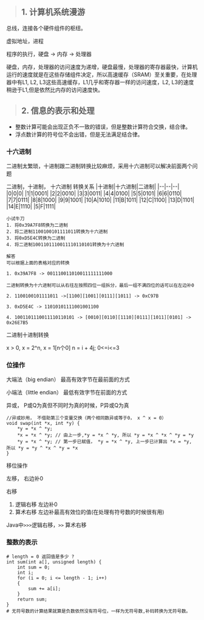 >## 1. 计算机系统漫游

总线，连接各个硬件组件的枢纽。

虚拟地址，进程

程序的执行，硬盘 -> 内存 -> 处理器

硬盘，内存，处理器的访问速度为递增，硬盘最慢，处理器的寄存器最快，计算机运行的速度就是在这些存储组件决定，所以高速缓存（SRAM）至关重要，在处理器中有L1, L2, L3这些高速缓存，L1几乎和寄存器一样的访问速度，L2, L3的速度稍逊于L1,但是依然比内存的访问速度快。

>## 2. 信息的表示和处理

* 整数计算可能会出现正负不一致的错误，但是整数计算符合交换，结合律。
* 浮点数计算的符号位不会出错，但是无法满足结合律。


### 十六进制

二进制太繁琐，十进制跟二进制转换比较麻烦，采用十六进制可以解决前面两个问题

二进制，十进制， 十六进制 转换关系
|十进制|十六进制|二进制|
|--|--|--|
|0|0|0|
|1|1|0001|
|2|2|0010|
|3|3|0011|
|4|4|0100|
|5|5|0101|
|6|6|0110|
|7|7|0111|
|8|8|1000|
|9|9|1001|
|10|A|1010|
|11|B|1011|
|12|C|1100|
|13|D|1101|
|14|E|1110|
|5|F|1111|

```
小试牛刀
1. 将0x39A7F8转换为二进制
2. 将二进制1100100101111011转换为十六进制
3. 将0xD5E4C转换为二进制
4. 将二进制1001101110011110110101转换为十六进制

解答
可以根据上面的表格对应的转换

1. 0x39A7F8 -> 001110011010011111111000

二进制转换为十六进制可以从右往左按照四位一组拆分，最后一组不满四位的话可以在左边补0

2. 1100100101111011 ->[1100][1001][0111][1011] -> 0xC97B

3. 0xD5E4C -> 11010101111001001100

4. 1001101110011110110101 -> [0010][0110][1110][0111][1011][0101] -> 0x26E7B5

```

二进制十进制转换

x > 0, x = 2^n, x = 1[n个0]
n = i + 4j; 0<=i<=3

### 位操作

大端法（big endian） 最高有效字节在最前面的方式

小端法（little endian） 最低有效字节在前面的方式

异或， P或Q为真但不同时为真的时候，P异或Q为真

```
//异或妙用， 不借助第三个变量交换（两个相同数异或等于0， x ^ x = 0）
void swap(int *x, int *y) {
    *y = *x ^ *y; 
    *x = *x ^ *y; // 由上一步,*y = *x ^ *y, 所以 *y = *x ^ *x ^ *y = *y 
    *y = *x ^ *y; // 第一步已赋值， *y = *x ^ *y, 上一步已计算出 *x = *y, 所以 *y = *y ^ *x ^ *y = *x
}
```

移位操作

左移， 右边补0

右移

1. 逻辑右移 左边补0
2. 算术右移 左边补最高有效位的值(在处理有符号数的时候很有用) 

Java中``` >>> ```逻辑右移，``` >> ``` 算术右移

### 整数的表示

```
# length = 0 返回值是多少 ?
int sum(int a[], unsigned length) {
    int sum = 0;
    int i;
    for (i = 0; i <= length - 1; i++)
    {
        sum += a[i];
    }
    return sum;
}
# 无符号数的计算结果就算是负数依然没有符号位，一样为无符号数,补码转换为无符号数。
```